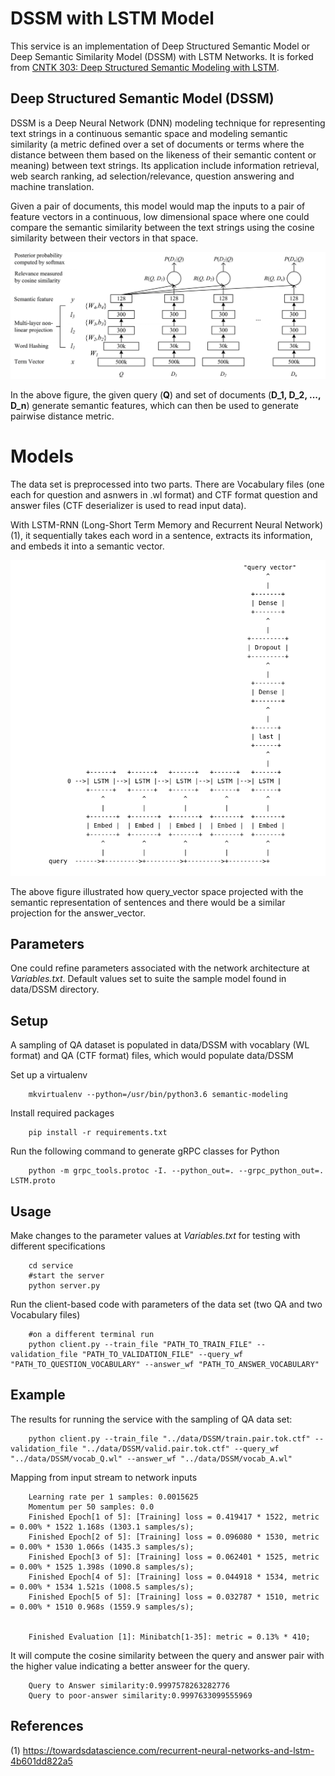 # DSSM with LSTM Model

This service is an implementation of Deep Structured Semantic Model or Deep Semantic Similarity Model (DSSM) with LSTM Networks. It is forked from [CNTK 303: Deep Structured Semantic Modeling with LSTM](https://github.com/Microsoft/CNTK/blob/master/Tutorials/CNTK_303_Deep_Structured_Semantic_Modeling_with_LSTM_Networks.ipynb).  

## Deep Structured Semantic Model (DSSM)

DSSM is a Deep Neural Network (DNN) modeling technique for representing text strings in a continuous semantic space and modeling semantic similarity (a metric defined over a set of documents or terms where the distance between them based on the likeness of their semantic content or meaning) between text strings. Its application include information retrieval, web search ranking, ad selection/relevance, question answering and machine translation.

Given a pair of documents, this model would map the inputs to a pair of feature vectors in a continuous, low dimensional space where one could compare the semantic similarity between the text strings using the cosine similarity between their vectors in that space.

<p align="center"><img src="images/semantic_modeling.png?raw=true" alt="Semantic Modeling"></p>

In the above figure, the given query (**Q**) and set of documents (**D_1, D_2, ..., D_n**) generate semantic features, which can then be used to generate pairwise distance metric.

# Models

The data set is preprocessed into two parts. There are Vocabulary files (one each for question and asnwers in .wl format) and CTF format question and answer files (CTF deserializer is used to read input data). 

With LSTM-RNN (Long-Short Term Memory and Recurrent Neural Network) (1), it sequentially takes each word in a sentence, extracts its information, and embeds it into a semantic vector.

<p align="center"><img src="images/query_vector.png?raw=true" alt="Semantic Feature"></p>

The above figure illustrated how query_vector space projected with the semantic representation of sentences and there would be a similar projection for the answer_vector.

## Parameters

One could refine parameters associated with the network architecture at *Variables.txt*. Default values set to suite the sample model found in data/DSSM directory.

## Setup

A sampling of QA dataset is populated in data/DSSM with vocablary (WL format) and QA (CTF format) files, which would populate data/DSSM 

Set up a virtualenv
	
	  	mkvirtualenv --python=/usr/bin/python3.6 semantic-modeling

Install required packages 

      	pip install -r requirements.txt

Run the following command to generate gRPC classes for Python

        python -m grpc_tools.protoc -I. --python_out=. --grpc_python_out=. LSTM.proto

## Usage

Make changes to the parameter values at *Variables.txt* for testing with different specifications


		cd service
		#start the server 
		python server.py

Run the client-based code with parameters of the data set (two QA and two Vocabulary files)

		#on a different terminal run 
		python client.py --train_file "PATH_TO_TRAIN_FILE" --validation_file "PATH_TO_VALIDATION_FILE" --query_wf "PATH_TO_QUESTION_VOCABULARY" --answer_wf "PATH_TO_ANSWER_VOCABULARY"


## Example

The results for running the service with the sampling of QA data set:

		python client.py --train_file "../data/DSSM/train.pair.tok.ctf" --validation_file "../data/DSSM/valid.pair.tok.ctf" --query_wf "../data/DSSM/vocab_Q.wl" --answer_wf "../data/DSSM/vocab_A.wl"

Mapping from input stream to network inputs

		Learning rate per 1 samples: 0.0015625
		Momentum per 50 samples: 0.0
		Finished Epoch[1 of 5]: [Training] loss = 0.419417 * 1522, metric = 0.00% * 1522 1.168s (1303.1 samples/s);
		Finished Epoch[2 of 5]: [Training] loss = 0.096080 * 1530, metric = 0.00% * 1530 1.066s (1435.3 samples/s);
		Finished Epoch[3 of 5]: [Training] loss = 0.062401 * 1525, metric = 0.00% * 1525 1.398s (1090.8 samples/s);
		Finished Epoch[4 of 5]: [Training] loss = 0.044918 * 1534, metric = 0.00% * 1534 1.521s (1008.5 samples/s);
		Finished Epoch[5 of 5]: [Training] loss = 0.032787 * 1510, metric = 0.00% * 1510 0.968s (1559.9 samples/s);


		Finished Evaluation [1]: Minibatch[1-35]: metric = 0.13% * 410;

It will compute the cosine similarity between the query and answer pair with the higher value indicating a better answeer for the query.

		Query to Answer similarity:0.9997578263282776
		Query to poor-answer similarity:0.9997633099555969

## References

(1) https://towardsdatascience.com/recurrent-neural-networks-and-lstm-4b601dd822a5